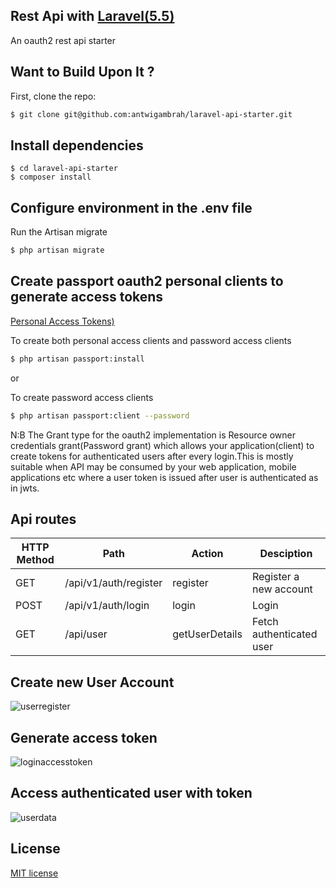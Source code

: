 ## Rest Api with [Laravel(5.5)](https://laravel.com/)

An oauth2  rest api starter 

## Want to Build Upon It ?

First, clone the repo:
```bash
$ git clone git@github.com:antwigambrah/laravel-api-starter.git
```

##  Install dependencies
```
$ cd laravel-api-starter
$ composer install
```

## Configure  environment in the .env file

Run the Artisan migrate 
```bash
$ php artisan migrate 
```

## Create passport  oauth2  personal clients  to generate access tokens
 [Personal Access Tokens)](https://laravel.com/docs/5.5/passport#personal-access-tokens)

To create both personal access clients and password access clients 
```bash
$ php artisan passport:install
```
or 

To create password access clients
```bash
$ php artisan passport:client --password
```

N:B The Grant type for the oauth2 implementation is Resource owner credentials grant(Password grant)  which allows your application(client)
to create tokens for authenticated users after every login.This is mostly suitable when API may be consumed by your web application, mobile applications etc where a user token is issued after user is authenticated as in jwts.

## Api routes 

| HTTP Method	| Path | Action | Desciption  |
| ----- | ----- | ----- | ------------- |
| GET      | /api/v1/auth/register| register | Register a new account
| POST     | /api/v1/auth/login| login | Login 
| GET      | /api/user| getUserDetails|  Fetch authenticated user

## Create new User Account

![userregister](https://user-images.githubusercontent.com/12635930/30114883-feee2800-92cd-11e7-9030-623771b6c41b.PNG)


## Generate access token

![loginaccesstoken](https://user-images.githubusercontent.com/12635930/30114975-37684f62-92ce-11e7-91f7-7ea0e68ac3cd.PNG)


## Access authenticated user with token

![userdata](https://user-images.githubusercontent.com/12635930/30114993-4865d906-92ce-11e7-9c2d-c494132a8bf5.PNG)


## License

 [MIT license](http://opensource.org/licenses/MIT)




